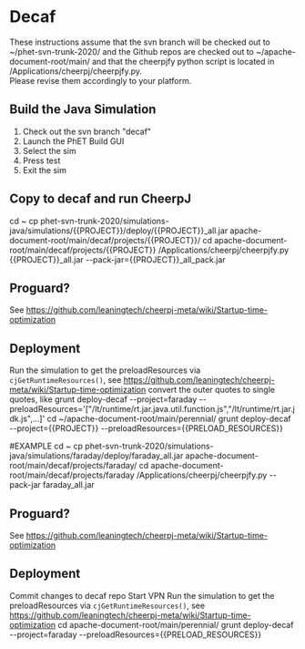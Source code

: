# Decaf

These instructions assume that the svn branch will be checked out to ~/phet-svn-trunk-2020/ and the Github repos are 
checked out to ~/apache-document-root/main/ and that the cheerpjfy python script is located in /Applications/cheerpj/cheerpjfy.py.  
Please revise them accordingly to your platform.

## Build the Java Simulation

1. Check out the svn branch "decaf"
2. Launch the PhET Build GUI
3. Select the sim
4. Press test
5. Exit the sim

## Copy to decaf and run CheerpJ
cd ~
cp phet-svn-trunk-2020/simulations-java/simulations/{{PROJECT}}/deploy/{{PROJECT}}_all.jar apache-document-root/main/decaf/projects/{{PROJECT}}/
cd apache-document-root/main/decaf/projects/{{PROJECT}}
/Applications/cheerpj/cheerpjfy.py {{PROJECT}}_all.jar --pack-jar={{PROJECT}}_all_pack.jar 

## Proguard?
See https://github.com/leaningtech/cheerpj-meta/wiki/Startup-time-optimization

## Deployment
Run the simulation to get the preloadResources via `cjGetRuntimeResources()`, see https://github.com/leaningtech/cheerpj-meta/wiki/Startup-time-optimization
convert the outer quotes to single quotes, like grunt deploy-decaf --project=faraday --preloadResources='["/lt/runtime/rt.jar.java.util.function.js","/lt/runtime/rt.jar.jdk.js",...]'
cd ~/apache-document-root/main/perennial/
grunt deploy-decaf --project={{PROJECT}} --preloadResources={{PRELOAD_RESOURCES}}


#EXAMPLE
cd ~
cp phet-svn-trunk-2020/simulations-java/simulations/faraday/deploy/faraday_all.jar apache-document-root/main/decaf/projects/faraday/
cd apache-document-root/main/decaf/projects/faraday
/Applications/cheerpj/cheerpjfy.py --pack-jar faraday_all.jar

## Proguard?
See https://github.com/leaningtech/cheerpj-meta/wiki/Startup-time-optimization

## Deployment
Commit changes to decaf repo
Start VPN
Run the simulation to get the preloadResources via `cjGetRuntimeResources()`, see https://github.com/leaningtech/cheerpj-meta/wiki/Startup-time-optimization
cd apache-document-root/main/perennial/
grunt deploy-decaf --project=faraday --preloadResources={{PRELOAD_RESOURCES}}